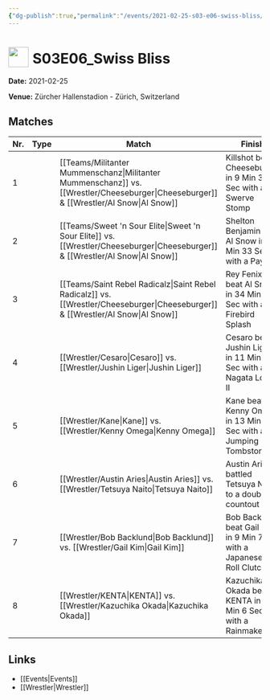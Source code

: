 ```yaml
---
{"dg-publish":true,"permalink":"/events/2021-02-25-s03-e06-swiss-bliss/","title":"S03E06_Swiss Bliss","noteIcon":""}
---
```



# <img src="https://github.com/CptSpaulding1980/choke-slam-wrestling/releases/download/images/ChokeSlam.png" width="40" style="vertical-align:bottom; margin-right:8px;">**S03E06_Swiss Bliss**

**Date:** 2021-02-25

**Venue:** Zürcher Hallenstadion - Zürich, Switzerland

## Matches

| Nr. | Type | Match | Finish | Time | Rating | Score |
|-----|------|-------|--------|------|--------|-------|
| 1 |  | [[Teams/Militanter Mummenschanz\|Militanter Mummenschanz]] vs. [[Wrestler/Cheeseburger\|Cheeseburger]] & [[Wrestler/Al Snow\|Al Snow]] | Killshot   beat Cheeseburger in 9 Min 38 Sec with a Swerve Stomp | 9:38 | ★★★ | 68 |
| 2 |  | [[Teams/Sweet 'n Sour Elite\|Sweet 'n Sour Elite]] vs. [[Wrestler/Cheeseburger\|Cheeseburger]] & [[Wrestler/Al Snow\|Al Snow]] | Shelton Benjamin beat Al Snow in 14 Min 33 Sec with a Paydirt | 14:33 | ★★★★1/2 | 92 |
| 3 |  | [[Teams/Saint Rebel Radicalz\|Saint Rebel Radicalz]] vs. [[Wrestler/Cheeseburger\|Cheeseburger]] & [[Wrestler/Al Snow\|Al Snow]] | Rey Fenix beat Al Snow in 34 Min 52 Sec with a Firebird Splash | 34:52 | ★★★★★ | 100 |
| 4 |  | [[Wrestler/Cesaro\|Cesaro]]  vs. [[Wrestler/Jushin Liger\|Jushin Liger]] | Cesaro  beat Jushin Liger in 11 Min 12 Sec with a Nagata Lock II | 11:12 | ★★★★ | 85 |
| 5 |  | [[Wrestler/Kane\|Kane]] vs. [[Wrestler/Kenny Omega\|Kenny Omega]] | Kane beat Kenny Omega in 13 Min 12 Sec with a Jumping Tombstone | 13:12 | ★★★★3/4 | 96 |
| 6 |  | [[Wrestler/Austin Aries\|Austin Aries]] vs. [[Wrestler/Tetsuya Naito\|Tetsuya Naito]] | Austin Aries battled Tetsuya Naito to a  double countout | 5:16 | ★1/2 | 56 |
| 7 |  | [[Wrestler/Bob Backlund\|Bob Backlund]] vs. [[Wrestler/Gail Kim\|Gail Kim]] | Bob Backlund beat Gail Kim in 9 Min 7 Sec with a Japanese Leg Roll Clutch | 9:07 | ★★★ | 70 |
| 8 |  | [[Wrestler/KENTA\|KENTA]] vs. [[Wrestler/Kazuchika Okada\|Kazuchika Okada]] | Kazuchika Okada beat KENTA in 14 Min 6 Sec with a Rainmaker | 14:06 | ★★★★1/2 | 95 |

## Links
- [[Events\|Events]]
- [[Wrestler\|Wrestler]]
